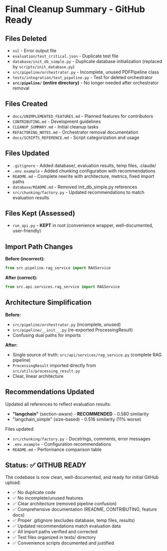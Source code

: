 # Final Cleanup Summary - GitHub Ready

## Files Deleted
- `nul` - Error output file
- `evaluation/test_critical.json` - Duplicate test file
- `database/init_db_simple.py` - Duplicate database initialization (replaced by `scripts/init_database.py`)
- `src/pipeline/orchestrator.py` - Incomplete, unused PDFPipeline class
- `tests/integration/test_pipeline.py` - Test for deleted orchestrator
- **`src/pipeline/` (entire directory)** - No longer needed after orchestrator removal

## Files Created
- `docs/UNIMPLEMENTED_FEATURES.md` - Planned features for contributors
- `CONTRIBUTING.md` - Development guidelines
- `CLEANUP_SUMMARY.md` - Initial cleanup tasks
- `REFACTORING_NOTES.md` - Orchestrator removal documentation
- `docs/SCRIPTS_REFERENCE.md` - Script categorization and usage

## Files Updated
- `.gitignore` - Added database/, evaluation results, temp files, .claude/
- `.env.example` - Added chunking configuration with recommendations
- `README.md` - Complete rewrite with architecture, metrics, fixed import paths
- `database/README.md` - Removed init_db_simple.py references
- `src/chunking/factory.py` - Updated recommendations to match evaluation results

## Files Kept (Assessed)
- `run_api.py` - **KEPT** in root (convenience wrapper, well-documented, user-friendly)

## Import Path Changes
**Before (incorrect):**
```python
from src.pipeline.rag_service import RAGService
```

**After (correct):**
```python
from src.api.services.rag_service import RAGService
```

## Architecture Simplification
**Before:**
- `src/pipeline/orchestrator.py` (incomplete, unused)
- `src/pipeline/__init__.py` (re-exported ProcessingResult)
- Confusing dual paths for imports

**After:**
- Single source of truth: `src/api/services/rag_service.py` (complete RAG pipeline)
- `ProcessingResult` imported directly from `src/utils/processing_result.py`
- Clear, linear architecture

## Recommendations Updated
Updated all references to reflect evaluation results:
- **"langchain"** (section-aware) - **RECOMMENDED** - 0.580 similarity
- "langchain_simple" (size-based) - 0.516 similarity (11% worse)

Files updated:
- `src/chunking/factory.py` - Docstrings, comments, error messages
- `.env.example` - Configuration recommendations
- `README.md` - Performance comparison table

## Status: ✅ GITHUB READY

The codebase is now clean, well-documented, and ready for initial GitHub upload:
- ✅ No duplicate code
- ✅ No incomplete/unused features
- ✅ Clear architecture (removed pipeline confusion)
- ✅ Comprehensive documentation (README, CONTRIBUTING, feature docs)
- ✅ Proper .gitignore (excludes database, temp files, results)
- ✅ Updated recommendations match evaluation data
- ✅ All import paths verified and corrected
- ✅ Test files organized in tests/ directory
- ✅ Convenience scripts documented and justified
